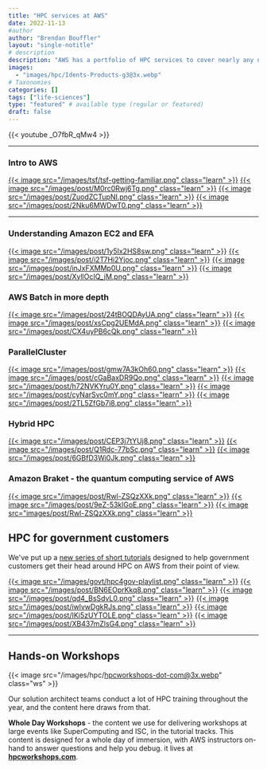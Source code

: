 ```yaml
---
title: "HPC services at AWS"
date: 2022-11-13
#author
author: "Brendan Bouffler"
layout: "single-notitle"
# description
description: "AWS has a portfolio of HPC services to cover nearly any need."
images:
  - "images/hpc/Idents-Products-g3@3x.webp"
# Taxonomies
categories: []
tags: ["life-sciences"]
type: "featured" # available type (regular or featured)
draft: false
---
```


<style>
.boof-weather {
  float:center !important;
  width:1110px;
  padding: 0px;
  }
</style>

{{< youtube _O7fbR_qMw4 >}}

---

<style>
.learn {
  width:250px;
  padding: 0px;
  }
</style>

### Intro to AWS

<a target="intro" href="https://youtu.be/KHx22oJSNso">{{< image src="/images/tsf/tsf-getting-familiar.png" class="learn" >}}</a>
<a target="res" href="https://youtu.be/M0rc0Rwj6Tg">{{< image src="/images/post/M0rc0Rwj6Tg.png" class="learn" >}}</a>
<a target="ec2" href="https://youtu.be/ZuodZCTupNI">{{< image src="/images/post/ZuodZCTupNI.png" class="learn" >}}</a>
<a target="ec2" href="https://youtu.be/2Nku6MWDwT0">{{< image src="/images/post/2Nku6MWDwT0.png" class="learn" >}}</a>

----

### Understanding Amazon EC2 and EFA

<a target="ec2" href="https://youtu.be/1y5Ix2HS8sw">{{< image src="/images/post/1y5Ix2HS8sw.png" class="learn" >}}</a>
<a target="ec2" href="https://youtu.be/i2T7Hi2Yjoc">{{< image src="/images/post/i2T7Hi2Yjoc.png" class="learn" >}}</a>
<a target="ec2" href="https://youtu.be/inJxFXMMp0U">{{< image src="/images/post/inJxFXMMp0U.png" class="learn" >}}</a>
<a target="ec2" href="https://youtu.be/XyllOcIQ_jM">{{< image src="/images/post/XyllOcIQ_jM.png" class="learn" >}}</a>

### AWS Batch in more depth

<a target="hpc" href="https://youtu.be/24tBOQDAyUA">{{< image src="/images/post/24tBOQDAyUA.png" class="learn" >}}</a>
<a target="hpc" href="https://youtu.be/xsCpg2UEMdA">{{< image src="/images/post/xsCpg2UEMdA.png" class="learn" >}}</a>
<a target="hpc" href="https://youtu.be/CX4uyPB6cQk">{{< image src="/images/post/CX4uyPB6cQk.png" class="learn" >}}</a>

### ParallelCluster

<a target="hpc" href="https://youtu.be/gmw7A3kOh60">{{< image src="/images/post/gmw7A3kOh60.png" class="learn" >}}</a>
<a target="pc3" href="https://youtu.be/cGaBaxDR9Qo">{{< image src="/images/post/cGaBaxDR9Qo.png" class="learn" >}}</a>
<a target="pc3" href="https://youtu.be/h72NVKYru0Y">{{< image src="/images/post/h72NVKYru0Y.png" class="learn" >}}</a>
<a target="pc3" href="https://youtu.be/cyNarSvc0mY">{{< image src="/images/post/cyNarSvc0mY.png" class="learn" >}}</a>
<a target="hpc" href="https://youtu.be/2TL5ZfGb7i8">{{< image src="/images/post/2TL5ZfGb7i8.png" class="learn" >}}</a>

### Hybrid HPC

<a target="hybrid" href="https://youtu.be/CEP3j7tYUj8">{{< image src="/images/post/CEP3j7tYUj8.png" class="learn" >}}</a>
<a target="hybrid" href="https://youtu.be/Q1Rdc-77bSc">{{< image src="/images/post/Q1Rdc-77bSc.png" class="learn" >}}</a>
<a target="hybrid" href="https://youtu.be/6GBfD3Wi0Jk">{{< image src="/images/post/6GBfD3Wi0Jk.png" class="learn" >}}</a>

### Amazon Braket - the quantum computing service of AWS

<a target="qc" href="https://youtu.be/Rwl-ZSQzXXk">{{< image src="/images/post/Rwl-ZSQzXXk.png" class="learn" >}}</a>
<a target="qc" href="https://youtu.be/9eZ-53klGoE">{{< image src="/images/post/9eZ-53klGoE.png" class="learn" >}}</a>
<a target="hpc" href="https://youtu.be/Rwl-ZSQzXXk">{{< image src="images/post/Rwl-ZSQzXXk.png" class="learn" >}}</a>

## HPC for government customers

We've put up a [new series of short tutorials](https://www.youtube.com/playlist?list=PL6tstO5J3TREBNz6VyZhJ2v8OBwysjelz) designed to help government customers get their head around HPC on AWS from their point of view.

<a target="gov" href="https://www.youtube.com/playlist?list=PL6tstO5J3TREBNz6VyZhJ2v8OBwysjelz">{{< image src="/images/govt/hpc4gov-playlist.png" class="learn" >}}</a>
<a target="gov" href="https://youtu.be/BN6EOprKkq8">{{< image src="/images/post/BN6EOprKkq8.png" class="learn" >}}</a>
<a target="gov" href="https://youtu.be/qd4_BsSdvL0">{{< image src="/images/post/qd4_BsSdvL0.png" class="learn" >}}</a>
<a target="gov" href="https://youtu.be/iwlvwDgkRJs">{{< image src="/images/post/iwlvwDgkRJs.png" class="learn" >}}</a>
<a target="gov" href="https://youtu.be/IKi5zUYTOLE">{{< image src="/images/post/IKi5zUYTOLE.png" class="learn" >}}</a>
<a target="gov" href="https://youtu.be/XB437mZlsG4">{{< image src="/images/post/XB437mZlsG4.png" class="learn" >}}</a>

---

<style>
.ws {
  float:right !important;
  width:550px;
  padding: 0px;
  }
</style>


## Hands-on Workshops

{{< image src="/images/hpc/hpcworkshops-dot-com@3x.webp" class="ws" >}}

Our solution architect teams conduct a lot of HPC training throughout the year, and the content here draws from that.

**Whole Day Workshops** - the content we use for delivering workshops at large events like SuperComputing and ISC, in the tutorial tracks. This content is designed for a whole day of immersion, with AWS instructors on-hand to answer questions and help you debug. it lives at **[hpcworkshops.com](https://hpcworkshops.com)**.